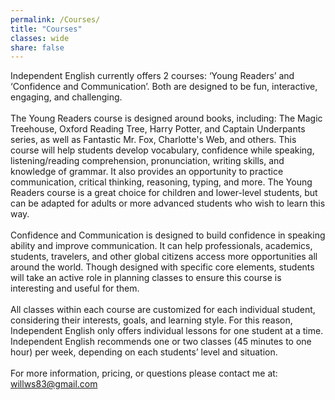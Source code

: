 ```yaml
---
permalink: /Courses/
title: "Courses"
classes: wide
share: false
---
```

Independent English currently offers 2 courses: ‘Young Readers’ and ‘Confidence and Communication’. Both are designed to be fun, interactive, engaging, and challenging.
<br>
<br>
The Young Readers course is designed around books, including: The Magic Treehouse, Oxford Reading Tree, Harry Potter, and Captain Underpants series, as well as Fantastic Mr. Fox, Charlotte's Web, and others. This course will help students develop vocabulary, confidence while speaking, listening/reading comprehension, pronunciation, writing skills, and knowledge of grammar. It also provides an opportunity to practice communication, critical thinking, reasoning, typing, and more. The Young Readers course is a great choice for children and lower-level students, but can be adapted for adults or more advanced students who wish to learn this way.
<br>
<br>
Confidence and Communication is designed to build confidence in speaking ability and improve communication. It can help professionals, academics, students, travelers, and other global citizens access more opportunities all around the world. Though designed with specific core elements, students will take an active role in planning classes to ensure this course is interesting and useful for them.
<br>
<br>
All classes within each course are customized for each individual student, considering their interests, goals, and learning style. For this reason, Independent English only offers individual lessons for one student at a time. Independent English recommends one or two classes (45 minutes to one hour) per week, depending on each students’ level and situation.
<br>
<br>
For more information, pricing, or questions please contact me at:
<br>
willws83@gmail.com
